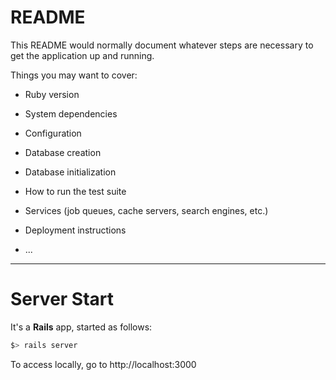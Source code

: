 # README

This README would normally document whatever steps are necessary to get the
application up and running.

Things you may want to cover:

* Ruby version

* System dependencies

* Configuration

* Database creation

* Database initialization

* How to run the test suite

* Services (job queues, cache servers, search engines, etc.)

* Deployment instructions

* ...

---

# Server Start

It's a **Rails** app, started as follows:

```bash
$> rails server
```

To access locally, go to http://localhost:3000
